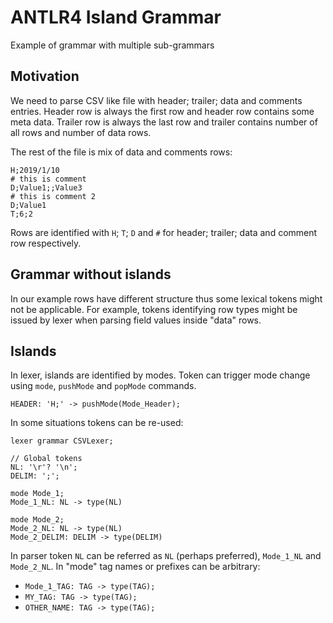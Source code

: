 # ANTLR4 Island Grammar

Example of grammar with multiple sub-grammars

## Motivation

We need to parse CSV like file with header; trailer; data and comments entries. Header row is always the first row and header row contains some meta data. Trailer row is always the last row and trailer contains number of all rows and number of data rows.

The rest of the file is mix of data and comments rows:

```
H;2019/1/10
# this is comment
D;Value1;;Value3
# this is comment 2
D;Value1
T;6;2
```

Rows are identified with `H`; `T`; `D` and `#` for header; trailer; data and comment row respectively.

## Grammar without islands

In our example rows have different structure thus some lexical tokens might not be applicable. For example, tokens identifying  row types might be issued by lexer when parsing field values inside "data" rows.

## Islands

In lexer, islands are identified by modes. Token can trigger mode change using `mode`, `pushMode` and `popMode` commands.

```
HEADER: 'H;' -> pushMode(Mode_Header);
```

In some situations tokens can be re-used:

```
lexer grammar CSVLexer;

// Global tokens
NL: '\r'? '\n';
DELIM: ';';

mode Mode_1;
Mode_1_NL: NL -> type(NL)

mode Mode_2;
Mode_2_NL: NL -> type(NL)
Mode_2_DELIM: DELIM -> type(DELIM)
```

In parser token `NL` can be referred as `NL` (perhaps preferred), `Mode_1_NL` and `Mode_2_NL`. In "mode" tag names or prefixes can be arbitrary:

- `Mode_1_TAG: TAG -> type(TAG);`
- `MY_TAG: TAG -> type(TAG);`
- `OTHER_NAME: TAG -> type(TAG);`
